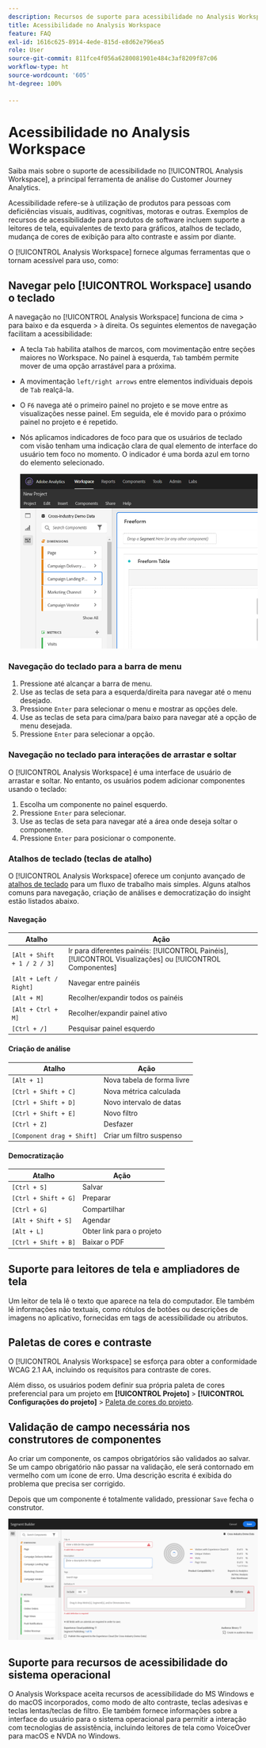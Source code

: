 ```yaml
---
description: Recursos de suporte para acessibilidade no Analysis Workspace
title: Acessibilidade no Analysis Workspace
feature: FAQ
exl-id: 1616c625-8914-4ede-815d-e8d62e796ea5
role: User
source-git-commit: 811fce4f056a6280081901e484c3af8209f87c06
workflow-type: ht
source-wordcount: '605'
ht-degree: 100%

---
```


# Acessibilidade no Analysis Workspace

Saiba mais sobre o suporte de acessibilidade no [!UICONTROL Analysis Workspace], a principal ferramenta de análise do Customer Journey Analytics.

Acessibilidade refere-se à utilização de produtos para pessoas com deficiências visuais, auditivas, cognitivas, motoras e outras. Exemplos de recursos de acessibilidade para produtos de software incluem suporte a leitores de tela, equivalentes de texto para gráficos, atalhos de teclado, mudança de cores de exibição para alto contraste e assim por diante.

O [!UICONTROL Analysis Workspace] fornece algumas ferramentas que o tornam acessível para uso, como:

## Navegar pelo [!UICONTROL Workspace] usando o teclado

A navegação no [!UICONTROL Analysis Workspace] funciona de cima > para baixo e da esquerda > à direita. Os seguintes elementos de navegação facilitam a acessibilidade:

* A tecla `Tab` habilita atalhos de marcos, com movimentação entre seções maiores no Workspace. No painel à esquerda, `Tab` também permite mover de uma opção arrastável para a próxima.
* A movimentação `left/right arrows` entre elementos individuais depois de `Tab` realçá-la.
* O `F6` navega até o primeiro painel no projeto e se move entre as visualizações nesse painel. Em seguida, ele é movido para o próximo painel no projeto e é repetido.
* Nós aplicamos indicadores de foco para que os usuários de teclado com visão tenham uma indicação clara de qual elemento de interface do usuário tem foco no momento. O indicador é uma borda azul em torno do elemento selecionado.

  ![Tabela de forma livre que mostra um indicador de foco de uma borda azul ao redor da tabela.](assets/focus-indicator.png)

### Navegação do teclado para a barra de menu

1. Pressione até alcançar a barra de menu.
1. Use as teclas de seta para a esquerda/direita para navegar até o menu desejado.
1. Pressione `Enter` para selecionar o menu e mostrar as opções dele.
1. Use as teclas de seta para cima/para baixo para navegar até a opção de menu desejada.
1. Pressione `Enter` para selecionar a opção.

### Navegação no teclado para interações de arrastar e soltar

O [!UICONTROL Analysis Workspace] é uma interface de usuário de arrastar e soltar. No entanto, os usuários podem adicionar componentes usando o teclado:

1. Escolha um componente no painel esquerdo.
1. Pressione `Enter` para selecionar.
1. Use as teclas de seta para navegar até a área onde deseja soltar o componente.
1. Pressione `Enter` para posicionar o componente.

### Atalhos de teclado (teclas de atalho)

O [!UICONTROL Analysis Workspace] oferece um conjunto avançado de [atalhos de teclado](https://experienceleague.adobe.com/docs/analytics/analyze/analysis-workspace/build-workspace-project/fa-shortcut-keys.html?lang=pt-BR) para um fluxo de trabalho mais simples. Alguns atalhos comuns para navegação, criação de análises e democratização do insight estão listados abaixo.

#### Navegação

| Atalho | Ação |
| --- | --- |
| `[Alt + Shift + 1 / 2 / 3]` | Ir para diferentes painéis: [!UICONTROL Painéis], [!UICONTROL Visualizações] ou [!UICONTROL Componentes] |
| `[Alt + Left / Right]` | Navegar entre painéis |
| `[Alt + M]` | Recolher/expandir todos os painéis |
| `[Alt + Ctrl + M]` | Recolher/expandir painel ativo |
| `[Ctrl + /]` | Pesquisar painel esquerdo |

#### Criação de análise

| Atalho | Ação |
| --- | --- |
| `[Alt + 1]` | Nova tabela de forma livre |
| `[Ctrl + Shift + C]` | Nova métrica calculada |
| `[Ctrl + Shift + D]` | Novo intervalo de datas |
| `[Ctrl + Shift + E]` | Novo filtro |
| `[Ctrl + Z]` | Desfazer |
| `[Component drag + Shift]` | Criar um filtro suspenso |

#### Democratização

| Atalho | Ação |
| --- | --- |
| `[Ctrl + S]` | Salvar |
| `[Ctrl + Shift + G]` | Preparar |
| `[Ctrl + G]` | Compartilhar |
| `[Alt + Shift + S]` | Agendar |
| `[Alt + L]` | Obter link para o projeto |
| `[Ctrl + Shift + B]` | Baixar o PDF |

## Suporte para leitores de tela e ampliadores de tela

Um leitor de tela lê o texto que aparece na tela do computador. Ele também lê informações não textuais, como rótulos de botões ou descrições de imagens no aplicativo, fornecidas em tags de acessibilidade ou atributos.

## Paletas de cores e contraste

O [!UICONTROL Analysis Workspace] se esforça para obter a conformidade WCAG 2.1 AA, incluindo os requisitos para contraste de cores.

Além disso, os usuários podem definir sua própria paleta de cores preferencial para um projeto em **[!UICONTROL Projeto]** > **[!UICONTROL Configurações do projeto]** > [Paleta de cores do projeto](https://experienceleague.adobe.com/docs/analytics/analyze/analysis-workspace/build-workspace-project/color-palettes.html?lang=pt-BR).

## Validação de campo necessária nos construtores de componentes

Ao criar um componente, os campos obrigatórios são validados ao salvar. Se um campo obrigatório não passar na validação, ele será contornado em vermelho com um ícone de erro. Uma descrição escrita é exibida do problema que precisa ser corrigido.

Depois que um componente é totalmente validado, pressionar `Save` fecha o construtor.

![Construtor de segmentos e indicador de validação de erros.](assets/error-validation.png)

## Suporte para recursos de acessibilidade do sistema operacional

O Analysis Workspace aceita recursos de acessibilidade do MS Windows e do macOS incorporados, como modo de alto contraste, teclas adesivas e teclas lentas/teclas de filtro. Ele também fornece informações sobre a interface do usuário para o sistema operacional para permitir a interação com tecnologias de assistência, incluindo leitores de tela como VoiceOver para macOS e NVDA no Windows.
